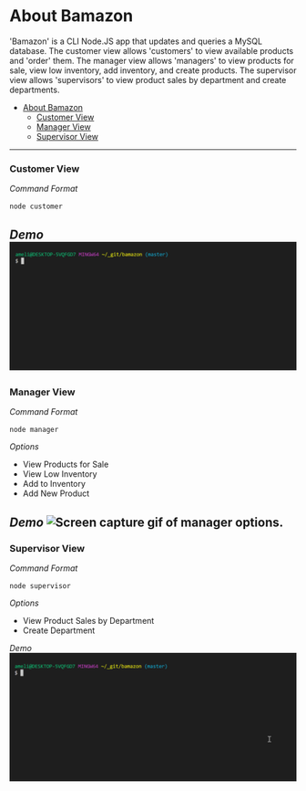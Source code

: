 # About Bamazon

'Bamazon' is a CLI Node.JS app that updates and queries a MySQL database. The customer view allows 'customers' to view available products and 'order' them. The manager view allows 'managers' to view products for sale, view low inventory, add inventory, and create products. The supervisor view allows 'supervisors' to view product sales by department and create departments.

- [About Bamazon](#about-bamazon)
    - [Customer View](#customer-view)
    - [Manager View](#manager-view)
    - [Supervisor View](#supervisor-view)
  
---
### Customer View

*Command Format*
```
node customer
```

*Demo*
![Screen capture gif of customer options.](/gifs/customer.gif)
---
### Manager View

*Command Format*
```
node manager
```

*Options*
* View Products for Sale
* View Low Inventory
* Add to Inventory
* Add New Product

*Demo*
![Screen capture gif of manager options.](/gifs/manager.gif)
---
### Supervisor View

*Command Format*
```
node supervisor
```

*Options*
* View Product Sales by Department
* Create Department

*Demo*
![Screen capture gif of manager options.](/gifs/supervisor.gif)
